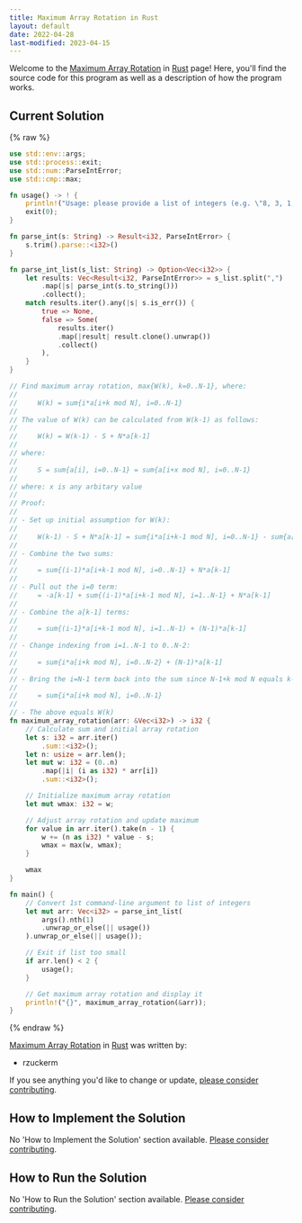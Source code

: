 ```yaml
---
title: Maximum Array Rotation in Rust
layout: default
date: 2022-04-28
last-modified: 2023-04-15
---
```


Welcome to the [Maximum Array Rotation](https://sampleprograms.io/projects/maximum-array-rotation) in [Rust](https://sampleprograms.io/languages/rust) page! Here, you'll find the source code for this program as well as a description of how the program works.

## Current Solution

{% raw %}

```rust
use std::env::args;
use std::process::exit;
use std::num::ParseIntError;
use std::cmp::max;

fn usage() -> ! {
    println!("Usage: please provide a list of integers (e.g. \"8, 3, 1, 2\")");
    exit(0);
}

fn parse_int(s: String) -> Result<i32, ParseIntError> {
    s.trim().parse::<i32>()
}

fn parse_int_list(s_list: String) -> Option<Vec<i32>> {
    let results: Vec<Result<i32, ParseIntError>> = s_list.split(",")
        .map(|s| parse_int(s.to_string()))
        .collect();
    match results.iter().any(|s| s.is_err()) {
        true => None,
        false => Some(
            results.iter()
            .map(|result| result.clone().unwrap())
            .collect()
        ),
    }
}

// Find maximum array rotation, max{W(k), k=0..N-1}, where:
//
//     W(k) = sum{i*a[i+k mod N], i=0..N-1}
//
// The value of W(k) can be calculated from W(k-1) as follows:
//
//     W(k) = W(k-1) - S + N*a[k-1]
//
// where:
//
//     S = sum{a[i], i=0..N-1} = sum{a[i+x mod N], i=0..N-1}
//
// where: x is any arbitary value
//
// Proof:
//
// - Set up initial assumption for W(k):
//
//     W(k-1) - S + N*a[k-1] = sum{i*a[i+k-1 mod N], i=0..N-1} - sum{a[i+k-1 mod N}, i=0..N-1} + N*a[k-1]
//
// - Combine the two sums:
//
//     = sum{(i-1)*a[i+k-1 mod N], i=0..N-1} + N*a[k-1]
//
// - Pull out the i=0 term:
//     = -a[k-1] + sum{(i-1)*a[i+k-1 mod N], i=1..N-1} + N*a[k-1]
//
// - Combine the a[k-1] terms:
//
//     = sum{(i-1}*a[i+k-1 mod N], i=1..N-1) + (N-1)*a[k-1]
//
// - Change indexing from i=1..N-1 to 0..N-2:
//
//     = sum{i*a[i+k mod N], i=0..N-2} + (N-1)*a[k-1]
//
// - Bring the i=N-1 term back into the sum since N-1+k mod N equals k-1:
//
//     = sum{i*a[i+k mod N], i=0..N-1}
//
// - The above equals W(k)
fn maximum_array_rotation(arr: &Vec<i32>) -> i32 {
    // Calculate sum and initial array rotation
    let s: i32 = arr.iter()
        .sum::<i32>();
    let n: usize = arr.len();
    let mut w: i32 = (0..n)
        .map(|i| (i as i32) * arr[i])
        .sum::<i32>();

    // Initialize maximum array rotation
    let mut wmax: i32 = w;

    // Adjust array rotation and update maximum
    for value in arr.iter().take(n - 1) {
        w += (n as i32) * value - s;
        wmax = max(w, wmax);
    }

    wmax
}

fn main() {
    // Convert 1st command-line argument to list of integers
    let mut arr: Vec<i32> = parse_int_list(
        args().nth(1)
        .unwrap_or_else(|| usage())
    ).unwrap_or_else(|| usage());

    // Exit if list too small
    if arr.len() < 2 {
        usage();
    }

    // Get maximum array rotation and display it
    println!("{}", maximum_array_rotation(&arr));
}
```

{% endraw %}

[Maximum Array Rotation](https://sampleprograms.io/projects/maximum-array-rotation) in [Rust](https://sampleprograms.io/languages/rust) was written by:

- rzuckerm

If you see anything you'd like to change or update, [please consider contributing](https://github.com/TheRenegadeCoder/sample-programs).

## How to Implement the Solution

No 'How to Implement the Solution' section available. [Please consider contributing](https://github.com/TheRenegadeCoder/sample-programs-website).

## How to Run the Solution

No 'How to Run the Solution' section available. [Please consider contributing](https://github.com/TheRenegadeCoder/sample-programs-website).